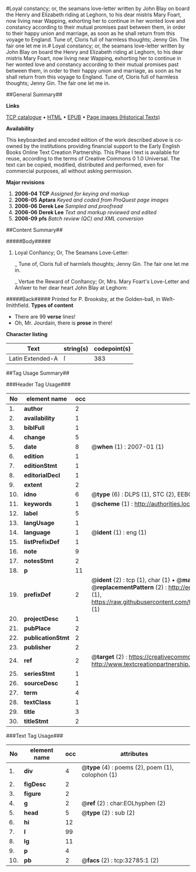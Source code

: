 #Loyal constancy; or, the seamans love-letter written by John Blay on board the Henry and Elizabeth riding at Leghorn, to his dear mistris Mary Foart, now living near Wapping, exhorting her to continue in her wonted love and constancy according to their mutual promises past between them, in order to their happy union and marriage, as soon as he shall return from this voyage to England. Tune of, Cloris full of harmless thoughts; Jenny Gin. The fair one let me in.#
Loyal constancy; or, the seamans love-letter written by John Blay on board the Henry and Elizabeth riding at Leghorn, to his dear mistris Mary Foart, now living near Wapping, exhorting her to continue in her wonted love and constancy according to their mutual promises past between them, in order to their happy union and marriage, as soon as he shall return from this voyage to England. Tune of, Cloris full of harmless thoughts; Jenny Gin. The fair one let me in.

##General Summary##

**Links**

[TCP catalogue](http://www.ota.ox.ac.uk/tcp/)  • 
[HTML](http://tei.it.ox.ac.uk/tcp/Texts-HTML/free/A49/A49348.html)  • 
[EPUB](http://tei.it.ox.ac.uk/tcp/Texts-EPUB/free/A49/A49348.epub) • 
[Page images (Historical Texts)](https://data.historicaltexts.jisc.ac.uk/view?pubId=eebo-99828358e&pageId=eebo-99828358e-32785-1)

**Availability**

This keyboarded and encoded edition of the
	       work described above is co-owned by the institutions
	       providing financial support to the Early English Books
	       Online Text Creation Partnership. This Phase I text is
	       available for reuse, according to the terms of Creative
	       Commons 0 1.0 Universal. The text can be copied,
	       modified, distributed and performed, even for
	       commercial purposes, all without asking permission.

**Major revisions**

1. __2006-04__ __TCP__ *Assigned for keying and markup*
1. __2006-05__ __Aptara__ *Keyed and coded from ProQuest page images*
1. __2006-06__ __Derek Lee__ *Sampled and proofread*
1. __2006-06__ __Derek Lee__ *Text and markup reviewed and edited*
1. __2006-09__ __pfs__ *Batch review (QC) and XML conversion*

##Content Summary##

#####Body#####

1. Loyal Conſtancy; Or, The Seamans Love-Letter:

    _ Tune of, Cloris full of harmleſs thoughts; Jenny Gin. The fair one let me in.

    _ Vertue the Reward of Conſtancy; Or, Mrs. Mary Foart's Love-Letter and Anſwer
to her dear heart John Blay at Leghorn:

#####Back#####
Printed for P. Brooksby, at the Golden-ball, in Weſt-ſmithfield.
**Types of content**

  * There are 99 **verse** lines!
  * Oh, Mr. Jourdain, there is **prose** in there!

**Character listing**


|Text|string(s)|codepoint(s)|
|---|---|---|
|Latin Extended-A|ſ|383|

##Tag Usage Summary##

###Header Tag Usage###

|No|element name|occ|attributes|
|---|---|---|---|
|1.|__author__|2||
|2.|__availability__|1||
|3.|__biblFull__|1||
|4.|__change__|5||
|5.|__date__|8| @__when__ (1) : 2007-01 (1)|
|6.|__edition__|1||
|7.|__editionStmt__|1||
|8.|__editorialDecl__|1||
|9.|__extent__|2||
|10.|__idno__|6| @__type__ (6) : DLPS (1), STC (2), EEBO-CITATION (1), PROQUEST (1), VID (1)|
|11.|__keywords__|1| @__scheme__ (1) : http://authorities.loc.gov/ (1)|
|12.|__label__|5||
|13.|__langUsage__|1||
|14.|__language__|1| @__ident__ (1) : eng (1)|
|15.|__listPrefixDef__|1||
|16.|__note__|9||
|17.|__notesStmt__|2||
|18.|__p__|11||
|19.|__prefixDef__|2| @__ident__ (2) : tcp (1), char (1)  •  @__matchPattern__ (2) : ([0-9\-]+):([0-9IVX]+) (1), (.+) (1)  •  @__replacementPattern__ (2) : http://eebo.chadwyck.com/downloadtiff?vid=$1&page=$2 (1), https://raw.githubusercontent.com/textcreationpartnership/Texts/master/tcpchars.xml#$1 (1)|
|20.|__projectDesc__|1||
|21.|__pubPlace__|2||
|22.|__publicationStmt__|2||
|23.|__publisher__|2||
|24.|__ref__|2| @__target__ (2) : https://creativecommons.org/publicdomain/zero/1.0/ (1), http://www.textcreationpartnership.org/docs/. (1)|
|25.|__seriesStmt__|1||
|26.|__sourceDesc__|1||
|27.|__term__|4||
|28.|__textClass__|1||
|29.|__title__|3||
|30.|__titleStmt__|2||


###Text Tag Usage###

|No|element name|occ|attributes|
|---|---|---|---|
|1.|__div__|4| @__type__ (4) : poems (2), poem (1), colophon (1)|
|2.|__figDesc__|2||
|3.|__figure__|2||
|4.|__g__|2| @__ref__ (2) : char:EOLhyphen (2)|
|5.|__head__|5| @__type__ (2) : sub (2)|
|6.|__hi__|12||
|7.|__l__|99||
|8.|__lg__|11||
|9.|__p__|4||
|10.|__pb__|2| @__facs__ (2) : tcp:32785:1 (2)|

